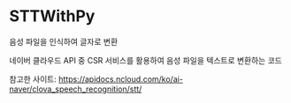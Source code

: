 # STTWithPy
음성 파일을 인식하여 글자로 변환

네이버 클라우드 API 중 CSR 서비스를 활용하여 음성 파일을 텍스트로 변환하는 코드

참고한 사이트: https://apidocs.ncloud.com/ko/ai-naver/clova_speech_recognition/stt/
